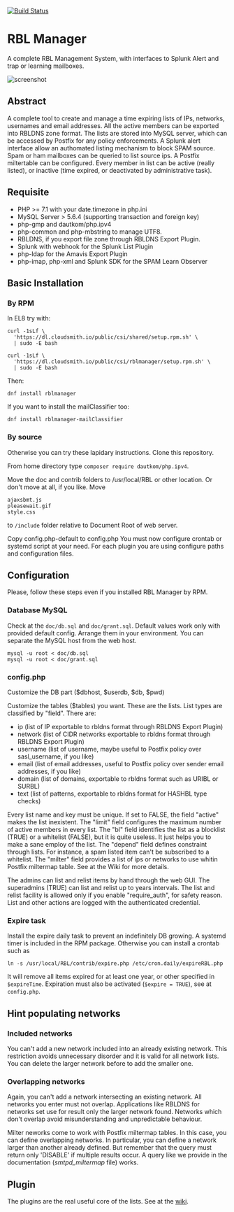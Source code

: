 [![Build Status](https://scrutinizer-ci.com/g/falon/RBL/badges/build.png?b=master)](https://scrutinizer-ci.com/g/falon/RBL/build-status/master)
# RBL Manager
A complete RBL Management System, with interfaces to Splunk Alert and trap or learning mailboxes.

![screenshot](doc/RBL.JPG)
## Abstract
A complete tool to create and manage a time expiring lists of IPs, networks, usernames and email addresses.
All the active members can be exported into RBLDNS zone format. The lists are stored into MySQL server, which can be accessed by Postfix for any policy enforcements. A Splunk alert interface allow an authomated listing mechanism to block SPAM source. Spam or ham mailboxes can be queried to list source ips. A Postfix miltertable can be configured.
Every member in list can be active (really listed), or inactive (time expired, or deactivated by administrative task).

## Requisite

- PHP >= 7.1 with your date.timezone in php.ini
- MySQL Server > 5.6.4 (supporting transaction and foreign key)
- php-gmp and dautkom/php.ipv4
- php-common and php-mbstring to manage UTF8.
- RBLDNS, if you export file zone through RBLDNS Export Plugin.
- Splunk with webhook for the Splunk List Plugin
- php-ldap for the Amavis Export Plugin
- php-imap, php-xml and Splunk SDK for the SPAM Learn Observer

## Basic Installation
### By RPM
In EL8 try with:
```
curl -1sLf \
  'https://dl.cloudsmith.io/public/csi/shared/setup.rpm.sh' \
  | sudo -E bash
```
```
curl -1sLf \
  'https://dl.cloudsmith.io/public/csi/rblmanager/setup.rpm.sh' \
  | sudo -E bash
```

Then:

`dnf install rblmanager`

If you want to install the mailClassifier too:

`dnf install rblmanager-mailClassifier`

### By source
Otherwise you can try these lapidary instructions.
Clone this repository.

From home directory type `composer require dautkom/php.ipv4`.

Move the doc and contrib folders to /usr/local/RBL or other location. Or don't move at all, if you like.
Move
```
ajaxsbmt.js
pleasewait.gif
style.css
```
to `/include` folder relative to Document Root of web server.

Copy config.php-default to config.php
You must now configure crontab or systemd script at your need. For each plugin you are using configure paths and configuration files.

## Configuration
Please, follow these steps even if you installed RBL Manager by RPM.
### Database MySQL
Check at the `doc/db.sql` and `doc/grant.sql`. Default values work only with provided default config. Arrange them in your environment.
You can separate the MySQL host from the web host.
```
mysql -u root < doc/db.sql
mysql -u root < doc/grant.sql
```
### config.php

Customize the DB part ($dbhost, $userdb, $db, $pwd)

Customize the tables ($tables) you want. These are the lists. List types are classified by "field". There are:

- ip (list of IP exportable to rbldns format through RBLDNS Export Plugin)
- network (list of CIDR networks exportable to rbldns format through RBLDNS Export Plugin)
- username (list of username, maybe useful to Postfix policy over sasl_username, if you like)
- email (list of email addresses, useful to Postfix policy over sender email addresses, if you like)
- domain (list of domains, exportable to rbldns format such as URIBL or SURBL)
- text (list of patterns, exportable to rbldns format for HASHBL type checks)

Every list name and key must be unique. If set to FALSE, the field "active" makes the list inexistent.
The "limit" field configures the maximum number of active members in every list.
The "bl" field identifies the list as a blocklist (TRUE) or a whitelist (FALSE), but it is quite useless. It just helps you to make a sane employ of the list.
The "depend" field defines constraint through lists. For instance, a spam listed item can't be subscribed to a whitelist.
The "milter" field provides a list of ips or networks to use whitin Postfix miltermap table. See at the Wiki for more details.

The admins can list and relist items by hand through the web GUI. The superadmins (TRUE) can  list and relist up to years intervals. The list and relist facility is allowed only if you enable "require_auth", for safety reason. List and other actions are logged with the authenticated credential.

### Expire task
Install the expire daily task to prevent an indefinitely DB growing. A systemd timer is included in the RPM package. Otherwise you can install a crontab such as
```
ln -s /usr/local/RBL/contrib/expire.php /etc/cron.daily/expireRBL.php
```
It will remove all items expired for at least one year, or other specified in `$expireTime`. Expiration must also be activated (`$expire = TRUE`), see at `config.php`.

## Hint populating networks
### Included networks
You can't add a new network included into an already existing network. This restriction avoids unnecessary disorder and it is valid for all network lists. You can delete the larger network before to add the smaller one.
### Overlapping networks
Again, you can't add a network intersecting an existing network. All networks you enter must not overlap. Applications like RBLDNS for networks set use for result only the larger network found. Networks which don't overlap avoid misunderstanding and unpredictable behaviour.

Milter neworks come to work with Postfix miltermap tables. In this case, you can define overlapping networks. In particular, you can define a network larger than another already defined. But remember that the query must return only 'DISABLE' if multiple results occur. A query like we provide in the documentation (_smtpd_miltermap_ file) works.

## Plugin

The plugins are the real useful core of the lists. See at the [wiki](https://github.com/falon/RBL/wiki).
